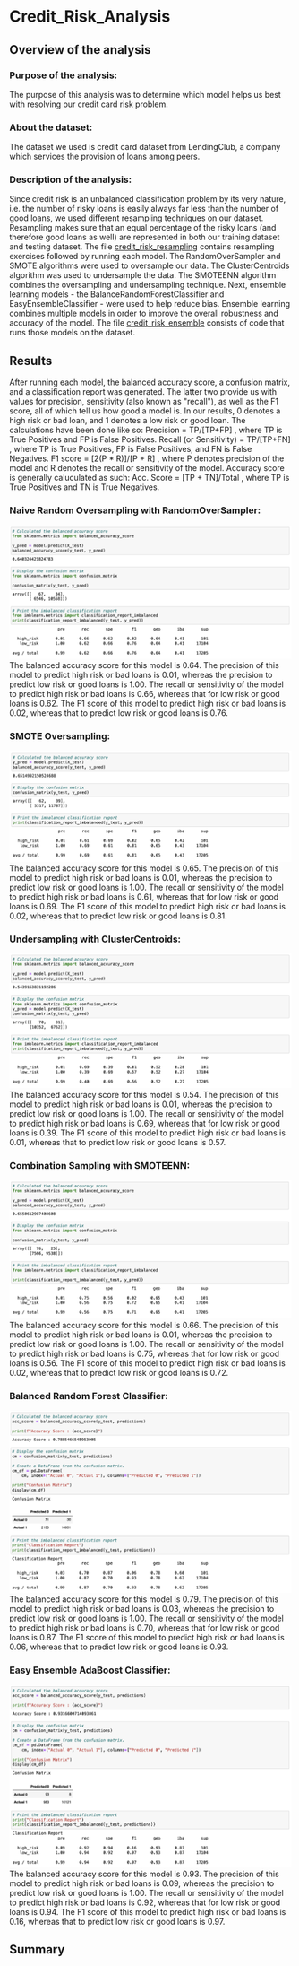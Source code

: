 # Credit_Risk_Analysis

## Overview of the analysis
### Purpose of the analysis:
The purpose of this analysis was to determine which model helps us best with resolving our credit card risk problem. 
### About the dataset:
The dataset we used is credit card dataset from LendingClub, a company which services the provision of loans among peers.
### Description of the analysis:
Since credit risk is an unbalanced classification problem by its very nature, i.e. the number of risky loans is easily always far less than the number of good loans, we used different resampling techniques on our dataset. Resampling makes sure that an equal percentage of the risky loans (and therefore good loans as well) are represented in both our training dataset and testing dataset. 
The file [credit_risk_resampling](https://github.com/SohaT7/Credit_Risk_Analysis/blob/main/credit_risk_resampling.ipynb) contains resampling exercises followed by running each model. The RandomOverSampler and SMOTE algorithms were used to oversample our data. The ClusterCentroids algorithm was used to undersample the data. The SMOTEENN algorithm combines the oversampling and undersampling technique. 
Next, ensemble learning models - the BalanceRandomForestClassifier and EasyEnsembleClassifier - were used to help reduce bias. Ensemble learning combines multiple models in order to improve the overall robustness and accuracy of the model. The file [credit_risk_ensemble](https://github.com/SohaT7/Credit_Risk_Analysis/blob/main/credit_risk_ensemble.ipynb) consists of code that runs those models on the dataset. 

## Results
After running each model, the balanced accuracy score, a confusion matrix, and a classification report was generated. The latter two provide us with values for precision, sensitivity (also known as "recall"), as well as the F1 score, all of which tell us how good a model is. In our results, 0 denotes a high risk or bad loan, and 1 denotes a low risk or good loan.
The calculations have been done like so:
Precision = TP/[TP+FP] , where TP is True Positives and FP is False Positives.
Recall (or Sensitivity) = TP/[TP+FN] , where TP is True Positives, FP is False Positives, and FN is False Negatives.
F1 score = [2(P * R)]/[P + R] , where P denotes precision of the model and R denotes the recall or sensitivity of the model. 
Accuracy score is generally caluculated as such:
Acc. Score = [TP + TN]/Total , where TP is True Positives and TN is True Negatives.

### Naive Random Oversampling with RandomOverSampler:
![Naive Random Oversampling](https://github.com/SohaT7/Credit_Risk_Analysis/blob/main/Image_Naive_Random_Oversampling.png)
The balanced accuracy score for this model is 0.64.
The precision of this model to predict high risk or bad loans is 0.01, whereas the precision to predict low risk or good loans is 1.00.
The recall or sensitivity of the model to predict high risk or bad loans is 0.66, whereas that for low risk or good loans is 0.62.
The F1 score of this model to predict high risk or bad loans is 0.02, whereas that to predict low risk or good loans is 0.76.

### SMOTE Oversampling:
![SMOTE Oversampling](https://github.com/SohaT7/Credit_Risk_Analysis/blob/main/Image_SMOTE_Oversampling.png)
The balanced accuracy score for this model is 0.65.
The precision of this model to predict high risk or bad loans is 0.01, whereas the precision to predict low risk or good loans is 1.00.
The recall or sensitivity of the model to predict high risk or bad loans is 0.61, whereas that for low risk or good loans is 0.69.
The F1 score of this model to predict high risk or bad loans is 0.02, whereas that to predict low risk or good loans is 0.81.

### Undersampling with ClusterCentroids:
![Undersampling with ClusterCentroids](https://github.com/SohaT7/Credit_Risk_Analysis/blob/main/Image_ClusterCentroids.png)
The balanced accuracy score for this model is 0.54.
The precision of this model to predict high risk or bad loans is 0.01, whereas the precision to predict low risk or good loans is 1.00.
The recall or sensitivity of the model to predict high risk or bad loans is 0.69, whereas that for low risk or good loans is 0.39.
The F1 score of this model to predict high risk or bad loans is 0.01, whereas that to predict low risk or good loans is 0.57.

### Combination Sampling with SMOTEENN:
![Combination Sampling with SMOTEENN](https://github.com/SohaT7/Credit_Risk_Analysis/blob/main/Image_SMOTEENN_Combo.png)
The balanced accuracy score for this model is 0.66.
The precision of this model to predict high risk or bad loans is 0.01, whereas the precision to predict low risk or good loans is 1.00.
The recall or sensitivity of the model to predict high risk or bad loans is 0.75, whereas that for low risk or good loans is 0.56.
The F1 score of this model to predict high risk or bad loans is 0.02, whereas that to predict low risk or good loans is 0.72.

### Balanced Random Forest Classifier:
![Balanced Random Forest Classifier](https://github.com/SohaT7/Credit_Risk_Analysis/blob/main/Image_Balanced_Random_Forest_Classifier.png)
The balanced accuracy score for this model is 0.79.
The precision of this model to predict high risk or bad loans is 0.03, whereas the precision to predict low risk or good loans is 1.00.
The recall or sensitivity of the model to predict high risk or bad loans is 0.70, whereas that for low risk or good loans is 0.87.
The F1 score of this model to predict high risk or bad loans is 0.06, whereas that to predict low risk or good loans is 0.93.

### Easy Ensemble AdaBoost Classifier:
![Easy Ensemble AdaBoost Classifier](https://github.com/SohaT7/Credit_Risk_Analysis/blob/main/Image_Easy_Ensemble_AdaBoost_Classifier.png)
The balanced accuracy score for this model is 0.93.
The precision of this model to predict high risk or bad loans is 0.09, whereas the precision to predict low risk or good loans is 1.00.
The recall or sensitivity of the model to predict high risk or bad loans is 0.92, whereas that for low risk or good loans is 0.94.
The F1 score of this model to predict high risk or bad loans is 0.16, whereas that to predict low risk or good loans is 0.97.

## Summary
